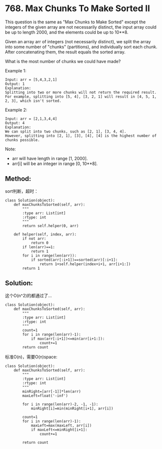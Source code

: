 # 768. Max Chunks To Make Sorted II

This question is the same as "Max Chunks to Make Sorted" except the integers of the given array are not necessarily distinct, the input array could be up to length 2000, and the elements could be up to 10**8.

Given an array arr of integers (not necessarily distinct), we split the array into some number of "chunks" (partitions), and individually sort each chunk.  After concatenating them, the result equals the sorted array.

What is the most number of chunks we could have made?

Example 1:

    Input: arr = [5,4,3,2,1]
    Output: 1
    Explanation:
    Splitting into two or more chunks will not return the required result.
    For example, splitting into [5, 4], [3, 2, 1] will result in [4, 5, 1, 2, 3], which isn't sorted.

Example 2:

    Input: arr = [2,1,3,4,4]
    Output: 4
    Explanation:
    We can split into two chunks, such as [2, 1], [3, 4, 4].
    However, splitting into [2, 1], [3], [4], [4] is the highest number of chunks possible.

Note:

- arr will have length in range [1, 2000].
- arr[i] will be an integer in range [0, 10**8].

## Method:

sort判断，超时：

    class Solution(object):
        def maxChunksToSorted(self, arr):
            """
            :type arr: List[int]
            :rtype: int
            """
            return self.helper(0, arr)
            
        def helper(self, index, arr):
            if not arr:
                return 0
            if len(arr)==1:
                return 1
            for i in range(len(arr)):
                if sorted(arr[:i+1])==sorted(arr)[:i+1]:
                    return 1+self.helper(index+i+1, arr[i+1:])
            return 1
            
## Solution:

这个O(n^2)的都通过了...

    class Solution(object):
        def maxChunksToSorted(self, arr):
            """
            :type arr: List[int]
            :rtype: int
            """
            count=1
            for i in range(len(arr)-1):
                if max(arr[:i+1])<=min(arr[i+1:]):
                    count+=1
            return count
            
标准O(n)，需要O(n)space:

    class Solution(object):
        def maxChunksToSorted(self, arr):
            """
            :type arr: List[int]
            :rtype: int
            """
            minRight=[arr[-1]]*len(arr)
            maxLeft=float('-inf')
            
            for i in range(len(arr)-2, -1, -1):
                minRight[i]=min(minRight[i+1], arr[i])
                
            count=1
            for i in range(len(arr)-1):
                maxLeft=max(maxLeft, arr[i])
                if maxLeft<=minRight[i+1]:
                    count+=1
                    
            return count